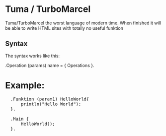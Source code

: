 # Tuma / TurboMarcel
Tuma/TurboMarcel the worst language of modern time.
When finished it will be able to write HTML sites with totally no useful funktion

## Syntax
The syntax works like this:

.Operation (params) name = {
  Operations
}.

# Example:
<pre>
  .Funktion (param1) HelloWorld{  
      println("Hello World");  
  }.

  .Main {  
      HelloWorld();  
  }.
</pre>
